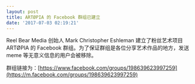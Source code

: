 ```yaml
---
layout: post
title: ARTØPIA 的 Facebook 群组已建立
date: '2017-07-03 02:19:21'
---
```



Reel Bear Media 创始人 Mark Christopher Eshleman 建立了粉丝艺术项目 ARTØPIA 的 Facebook 群组。为了保证群组是各位分享艺术作品的地方，发送 meme 等无意义信息的用户会被移除。

群组链接为：[https://www.facebook.com/groups/198639623997259](https://m.facebook.com/groups/198639623997259)


